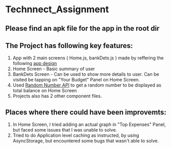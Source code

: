 # Technnect_Assignment

## Please find an apk file for the app in the root dir

## The Project has following key features:
1. App with 2 main screens ( Home.js, bankDets.js ) made by reffering the following [app design](https://www.behance.net/gallery/164103151/DohaPay-Mobile-App-Design?tracking_source=search_projects%7Cbank+app+ui+design)
2. Home Screen - Basic summary of user
3. BankDets Screen - Can be used to show more details to user. Can be visited be tapping on "Your Budget" Panel on Home Screen.
4. Used [Random Number API](https://www.randomnumberapi.com/) to get a random number to be displayed as total balance on Home Screen
5. Projects also has 2 other component files.

## Places where there could have been improvemts:
1. In Home Screen, I tried adding an actual graph in "Top Expenses" Panel, but faced some issues that I was unable to solve.
2. Tried to do Application level caching as instructed, by using AsyncStorage, but encountered some bugs that wasn't able to solve.
